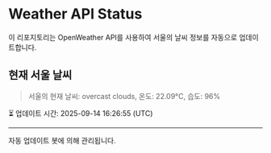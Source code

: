 
# Weather API Status

이 리포지토리는 OpenWeather API를 사용하여 서울의 날씨 정보를 자동으로 업데이트합니다.

## 현재 서울 날씨
> 서울의 현재 날씨: overcast clouds, 온도: 22.09°C, 습도: 96%

⏳ 업데이트 시간: 2025-09-14 16:26:55 (UTC)

---
자동 업데이트 봇에 의해 관리됩니다.
